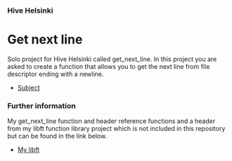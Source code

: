 ### Hive Helsinki
# Get next line
Solo project for Hive Helsinki called get_next_line. In this project you are asked to create a function that allows you to get the next line from file descriptor ending with a newline.
* [Subject](https://cdn.intra.42.fr/pdf/pdf/6620/get_next_line.en.pdf)

### Further information
My get_next_line function and header reference functions and a header from my libft function library project which is not included in this repository but can be found in the link below.
* [My libft](https://github.com/Glacebon/Libft)

